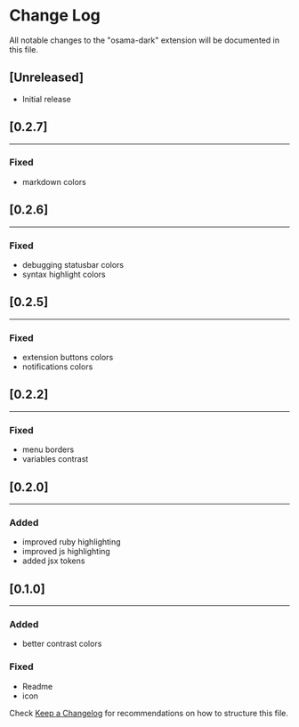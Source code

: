 # Change Log

All notable changes to the "osama-dark" extension will be documented in this file.

## [Unreleased]

-  Initial release

## [0.2.7]

---

### Fixed

-  markdown colors

## [0.2.6]

---

### Fixed

-  debugging statusbar colors
-  syntax highlight colors

## [0.2.5]

---

### Fixed

-  extension buttons colors
-  notifications colors

## [0.2.2]

---

### Fixed

-  menu borders
-  variables contrast

## [0.2.0]

---

### Added

-  improved ruby highlighting
-  improved js highlighting
-  added jsx tokens

## [0.1.0]

---

### Added

-  better contrast colors

### Fixed

-  Readme
-  icon

Check [Keep a Changelog](http://keepachangelog.com/) for recommendations on how to structure this file.
